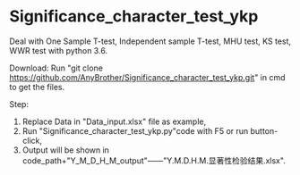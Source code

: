 # Significance_character_test_ykp
Deal with One Sample T-test, Independent sample T-test, MHU test, KS test, WWR test with python 3.6.

Download:
  Run 
    "git clone https://github.com/AnyBrother/Significance_character_test_ykp.git" 
  in cmd to get the files.

Step:
1. Replace Data in "Data_input.xlsx" file as example,
2. Run "Significance_character_test_ykp.py"code with F5 or run button-click,
3. Output will be shown in code_path+"Y_M_D_H_M_output"——"Y.M.D.H.M.显著性检验结果.xlsx".
